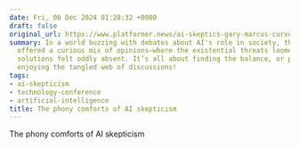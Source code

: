 ```yaml
---
date: Fri, 06 Dec 2024 01:28:32 +0000
draft: false
original_url: https://www.platformer.news/ai-skeptics-gary-marcus-curve-conference/
summary: In a world buzzing with debates about AI's role in society, the Curve conference
  offered a curious mix of opinions—where the existential threats loomed large, but
  solutions felt oddly absent. It’s all about finding the balance, or perhaps just
  enjoying the tangled web of discussions!
tags:
- ai-skepticism
- technology-conference
- artificial-intelligence
title: The phony comforts of AI skepticism
---
```


The phony comforts of AI skepticism